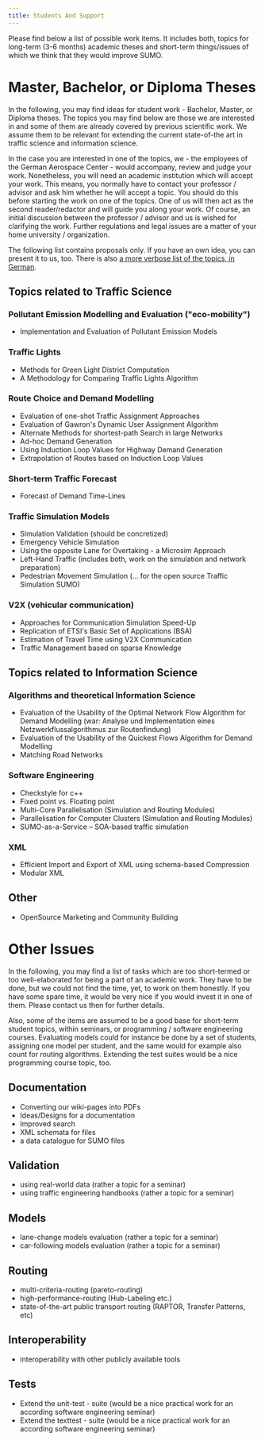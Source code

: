 ```yaml
---
title: Students And Support
---
```


Please find below a list of possible work items. It includes both,
topics for long-term (3-6 months) academic theses and short-term
things/issues of which we think that they would improve SUMO.

# Master, Bachelor, or Diploma Theses

In the following, you may find ideas for student work - Bachelor,
Master, or Diploma theses. The topics you may find below are those we
are interested in and some of them are already covered by previous
scientific work. We assume them to be relevant for extending the current
state-of-the art in traffic science and information science.

In the case you are interested in one of the topics, we - the employees
of the German Aerospace Center - would accompany, review and judge your
work. Nonetheless, you will need an academic institution which will
accept your work. This means, you normally have to contact your
professor / advisor and ask him whether he will accept a topic. You
should do this before starting the work on one of the topics. One of us
will then act as the second reader/redactor and will guide you along
your work. Of course, an initial discussion between the professor /
advisor and us is wished for clarifying the work. Further regulations
and legal issues are a matter of your home university / organization.

The following list contains proposals only. If you have an own idea, you
can present it to us, too. There is also [a more verbose list of the
topics, in German](DiplomStudArb.md).

## Topics related to Traffic Science

### Pollutant Emission Modelling and Evaluation ("eco-mobility")

- Implementation and Evaluation of Pollutant Emission Models

### Traffic Lights

- Methods for Green Light District Computation
- A Methodology for Comparing Traffic Lights Algorithm

### Route Choice and Demand Modelling

- Evaluation of one-shot Traffic Assignment Approaches
- Evaluation of Gawron's Dynamic User Assignment Algorithm
- Alternate Methods for shortest-path Search in large Networks
- Ad-hoc Demand Generation
- Using Induction Loop Values for Highway Demand Generation
- Extrapolation of Routes based on Induction Loop Values

### Short-term Traffic Forecast

- Forecast of Demand Time-Lines

### Traffic Simulation Models

- Simulation Validation (should be concretized)
- Emergency Vehicle Simulation
- Using the opposite Lane for Overtaking - a Microsim Approach
- Left-Hand Traffic (includes both, work on the simulation and network
  preparation)
- Pedestrian Movement Simulation (... for the open source Traffic
  Simulation SUMO)

### V2X (vehicular communication)

- Approaches for Communication Simulation Speed-Up
- Replication of ETSI's Basic Set of Applications (BSA)
- Estimation of Travel Time using V2X Communication
- Traffic Management based on sparse Knowledge

## Topics related to Information Science

### Algorithms and theoretical Information Science

- Evaluation of the Usability of the Optimal Network Flow Algorithm
  for Demand Modelling (war: Analyse und Implementation eines
  Netzwerkflussalgorithmus zur Routenfindung)
- Evaluation of the Usability of the Quickest Flows Algorithm for
  Demand Modelling
- Matching Road Networks

### Software Engineering

- Checkstyle for c++
- Fixed point vs. Floating point
- Multi-Core Parallelisation (Simulation and Routing Modules)
- Parallelisation for Computer Clusters (Simulation and Routing
  Modules)
- SUMO-as-a-Service – SOA-based traffic simulation

### XML

- Efficient Import and Export of XML using schema-based Compression
- Modular XML

## Other

- OpenSource Marketing and Community Building

# Other Issues

In the following, you may find a list of tasks which are too
short-termed or too well-elaborated for being a part of an academic
work. They have to be done, but we could not find the time, yet, to work
on them honestly. If you have some spare time, it would be very nice if
you would invest it in one of them. Please contact us then for further
details.

Also, some of the items are assumed to be a good base for short-term
student topics, within seminars, or programming / software engineering
courses. Evaluating models could for instance be done by a set of
students, assigning one model per student, and the same would for
example also count for routing algorithms. Extending the test suites
would be a nice programming course topic, too.

## Documentation

- Converting our wiki-pages into PDFs
- Ideas/Designs for a documentation
- Improved search
- XML schemata for files
- a data catalogue for SUMO files

## Validation

- using real-world data (rather a topic for a seminar)
- using traffic engineering handbooks (rather a topic for a seminar)

## Models

- lane-change models evaluation (rather a topic for a seminar)
- car-following models evaluation (rather a topic for a seminar)

## Routing

- multi-criteria-routing (pareto-routing)
- high-performance-routing (Hub-Labeling etc.)
- state-of-the-art public transport routing (RAPTOR, Transfer Patterns, etc)

## Interoperability

- interoperability with other publicly available tools

## Tests

- Extend the unit-test - suite (would be a nice practical work for an
  according software engineering seminar)
- Extend the texttest - suite (would be a nice practical work for an
  according software engineering seminar)